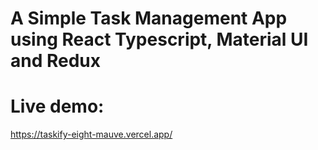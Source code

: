 # A Simple Task Management App using React Typescript, Material UI and Redux

# Live demo:

https://taskify-eight-mauve.vercel.app/
